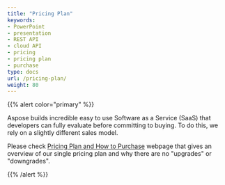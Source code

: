 ```yaml
---
title: "Pricing Plan"
keywords:
- PowerPoint
- presentation
- REST API
- cloud API
- pricing
- pricing plan
- purchase
type: docs
url: /pricing-plan/
weight: 80
---
```


{{% alert color="primary" %}} 

Aspose builds incredible easy to use Software as a Service (SaaS) that developers can fully evaluate before committing to buying. To do this, we rely on a slightly different sales model.

Please check [Pricing Plan and How to Purchase](https://purchase.aspose.cloud/buy) webpage that gives an overview of our single pricing plan and why there are no "upgrades" or "downgrades".

{{% /alert %}}
